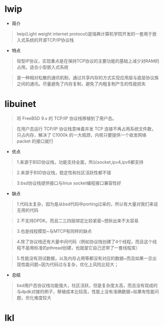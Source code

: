 # lwip

- 简介

> lwip(Light weight internet protocol)是瑞典计算机学院开发的一套用于嵌入式系统的开源TCP/IP协议栈

- 特点

> 轻型IP协议，实现重点是在保持TCP协议的主要功能的基础上减少对RAM的占用。适合小型嵌入式系统

> 是一种相对松散的通讯机制，通过共享内存的方式实现应用层与底层协议族之间的通讯。尽量避免了内存复制，避免了内粗复制产生的性能损失

# libuinet

> 将 FreeBSD 9.x 的 TCP/IP 协议栈移植到了用户态。

> 在用户态运行 TCP/IP 协议栈意味着并发 TCP 连接不再占用系统文件数，只占内存，解决了 C1000k 的一大瓶颈，内核只要提供一个收发网络 packet 的接口就行

-  优点

> 1.来源于BSD协议栈，功能支持全面，所以socket,ipv4,ipv6都支持

> 2.来源于BSD协议栈，稳定性和社区活跃性都不错

> 3.bsd协议栈提供接口与linux socket编程接口兼容性好

- 缺点

> 1.代码太复杂，因为是从bsd代码中porting过来的，所以有大量对我们来说无用的代码

> 2.不支持DPDK。而且二三四层绑定比较紧密~想拆出来不太容易

> 3.也是线程模型~与MTCP有同样的缺点

> 4.除了协议栈还有大量中间代码（例如协议栈创建了4个线程，而且这个线程不是用标准的pthread创建，也就是它自己还带了一套线程库）

> 5.性能没有测试数据，以及内存占用等都没有对应的数据~而且如果一旦出现性能问题~因为代码过与复杂，优化上风险比较大；

- 总结

> bsd用户态协议栈功能强大，社区活跃，但是复杂度太高，而且没有现成的与dpdk对接的例子，移植成本比较高，性能上没有准确数据~如果有性能问题，优化难度较大

# lkl

